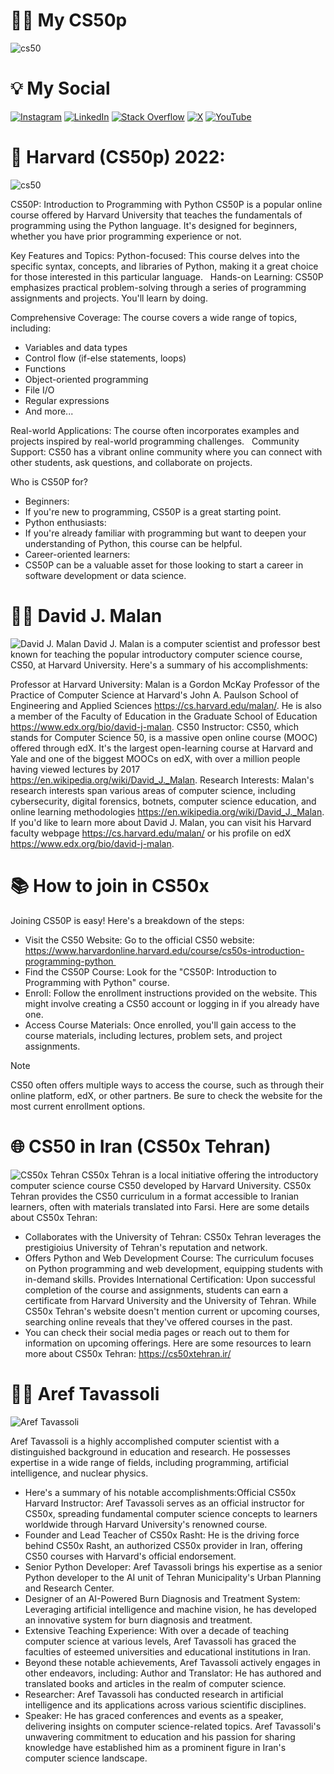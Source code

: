 # 👨‍🎓 My CS50p
![cs50](https://cs50.harvard.edu/certificates/7aaaead9-96b9-4f1e-8790-30eabfa169ab.png?size=A4)
# 💡 My Social
[![Instagram](https://img.shields.io/badge/Instagram-%23E4405F.svg?logo=Instagram&logoColor=white)](https://instagram.com/mahdi___mirbagheri) [![LinkedIn](https://img.shields.io/badge/LinkedIn-%230077B5.svg?logo=linkedin&logoColor=white)](https://linkedin.com/in/seyed-mahdi-mirbagheri-9a1448289?lipi=urn%3Ali%3Apage%3Ad_flagship3_profile_view_base_contact_details%3BZS6qGzzgT%2B%2BmXAiAGDhFvQ%3D%3D) [![Stack Overflow](https://img.shields.io/badge/-Stackoverflow-FE7A16?logo=stack-overflow&logoColor=white)](https://stackoverflow.com/users/21915481/exceptional-boy) [![X](https://img.shields.io/badge/X-black.svg?logo=X&logoColor=white)](https://x.com/Mohammad208506) [![YouTube](https://img.shields.io/badge/YouTube-%23FF0000.svg?logo=YouTube&logoColor=white)](https://youtube.com/@coderscafe8) 
# 🏰 Harvard (CS50p) 2022:
![cs50](https://bruceelgort.com/wp-content/uploads/2022/04/screen-shot-2022-04-10-at-8.13.38-pm.png?w=1200)

CS50P: Introduction to Programming with Python
CS50P is a popular online course offered by Harvard University that teaches the fundamentals of programming using the Python language. It's designed for beginners, whether you have prior programming experience or not.

Key Features and Topics:
Python-focused: This course delves into the specific syntax, concepts, and libraries of Python, making it a great choice for those interested in this particular language.   
Hands-on Learning: CS50P emphasizes practical problem-solving through a series of programming assignments and projects. You'll learn by doing.   

Comprehensive Coverage: The course covers a wide range of topics, including:
* Variables and data types   
* Control flow (if-else statements, loops)   
* Functions   
* Object-oriented programming   
* File I/O   
* Regular expressions
* And more...

Real-world Applications: The course often incorporates examples and projects inspired by real-world programming challenges.   
Community Support: CS50 has a vibrant online community where you can connect with other students, ask questions, and collaborate on projects.

Who is CS50P for?
* Beginners:
* If you're new to programming, CS50P is a great starting point.
* Python enthusiasts:
* If you're already familiar with programming but want to deepen your understanding of Python, this course can be helpful.
* Career-oriented learners:
* CS50P can be a valuable asset for those looking to start a career in software development or data science.
# 👨‍🏫 David J. Malan
![David J. Malan](https://cs.harvard.edu/malan/malan.jpg)
David J. Malan is a computer scientist and professor best known for teaching the popular introductory computer science course, CS50, at Harvard University. Here's a summary of his accomplishments:

Professor at Harvard University: Malan is a Gordon McKay Professor of the Practice of Computer Science at Harvard's John A. Paulson School of Engineering and Applied Sciences https://cs.harvard.edu/malan/. He is also a member of the Faculty of Education in the Graduate School of Education https://www.edx.org/bio/david-j-malan.
CS50 Instructor: CS50, which stands for Computer Science 50, is a massive open online course (MOOC) offered through edX. It's the largest open-learning course at Harvard and Yale and one of the biggest MOOCs on edX, with over a million people having viewed lectures by 2017 https://en.wikipedia.org/wiki/David_J._Malan.
Research Interests: Malan's research interests span various areas of computer science, including cybersecurity, digital forensics, botnets, computer science education, and online learning methodologies https://en.wikipedia.org/wiki/David_J._Malan.
If you'd like to learn more about David J. Malan, you can visit his Harvard faculty webpage https://cs.harvard.edu/malan/ or his profile on edX https://www.edx.org/bio/david-j-malan.
# 📚 How to join in CS50x
Joining CS50P is easy! Here's a breakdown of the steps:

* Visit the CS50 Website: Go to the official CS50 website: https://www.harvardonline.harvard.edu/course/cs50s-introduction-programming-python  
* Find the CS50P Course: Look for the "CS50P: Introduction to Programming with Python" course.   
* Enroll: Follow the enrollment instructions provided on the website. This might involve creating a CS50 account or logging in if you already have one.
* Access Course Materials: Once enrolled, you'll gain access to the course materials, including lectures, problem sets, and project assignments.
  
> [!NOTE]  
> CS50 often offers multiple ways to access the course, such as through their online platform, edX, or other partners. Be sure to check the website for the most current enrollment options.

# 🌐 CS50 in Iran (CS50x Tehran)
![CS50x Tehran](https://media.licdn.com/dms/image/D4E3DAQG-5M7obNmY1A/image-scale_191_1128/0/1681389498799/cs50xtehran_cover?e=2147483647&v=beta&t=cbEuLD4eTQR87qsuwdFyOKo3SfKV8ENkdxhKxfC-KF8)
CS50x Tehran is a local initiative offering the introductory computer science course CS50 developed by Harvard University. CS50x Tehran provides the CS50 curriculum in a format accessible to Iranian learners, often with materials translated into Farsi.
Here are some details about CS50x Tehran:
* Collaborates with the University of Tehran: CS50x Tehran leverages the prestigioius University of Tehran's reputation and network.
* Offers Python and Web Development Course: The curriculum focuses on Python programming and web development, equipping students with in-demand skills.
Provides International Certification: Upon successful completion of the course and assignments, students can earn a certificate from Harvard University and the University of Tehran.
While CS50x Tehran's website doesn't mention current or upcoming courses, searching online reveals that they've offered courses in the past.
* You can check their social media pages or reach out to them for information on upcoming offerings.
Here are some resources to learn more about CS50x Tehran:
https://cs50xtehran.ir/
# 👨‍🏫 Aref Tavassoli
![Aref Tavassoli](https://cs50xtehran.ir/wp-content/uploads/2024/02/3ea7168e3ef3e4319784ffff15132706-e1707116098333-1024x571.webp)

Aref Tavassoli is a highly accomplished computer scientist with a distinguished background in education and research.
He possesses expertise in a wide range of fields, including programming, artificial intelligence, and nuclear physics.
* Here's a summary of his notable accomplishments:Official CS50x Harvard Instructor:
Aref Tavassoli serves as an official instructor for CS50x, spreading fundamental computer science concepts to learners worldwide through Harvard University's renowned course.
* Founder and Lead Teacher of CS50x Rasht:
He is the driving force behind CS50x Rasht, an authorized CS50x provider in Iran, offering CS50 courses with Harvard's official endorsement.
* Senior Python Developer:
Aref Tavassoli brings his expertise as a senior Python developer to the AI unit of Tehran Municipality's Urban Planning and Research Center.
* Designer of an AI-Powered Burn Diagnosis and Treatment System:
Leveraging artificial intelligence and machine vision, he has developed an innovative system for burn diagnosis and treatment.
* Extensive Teaching Experience:
With over a decade of teaching computer science at various levels, Aref Tavassoli has graced the faculties of esteemed universities and educational institutions in Iran.
* Beyond these notable achievements, Aref Tavassoli actively engages in other endeavors, including:
Author and Translator: He has authored and translated books and articles in the realm of computer science.
* Researcher:
Aref Tavassoli has conducted research in artificial intelligence and its applications across various scientific disciplines.
* Speaker:
He has graced conferences and events as a speaker, delivering insights on computer science-related topics.
Aref Tavassoli's unwavering commitment to education and his passion for sharing knowledge have established him as a prominent figure in Iran's computer science landscape.




